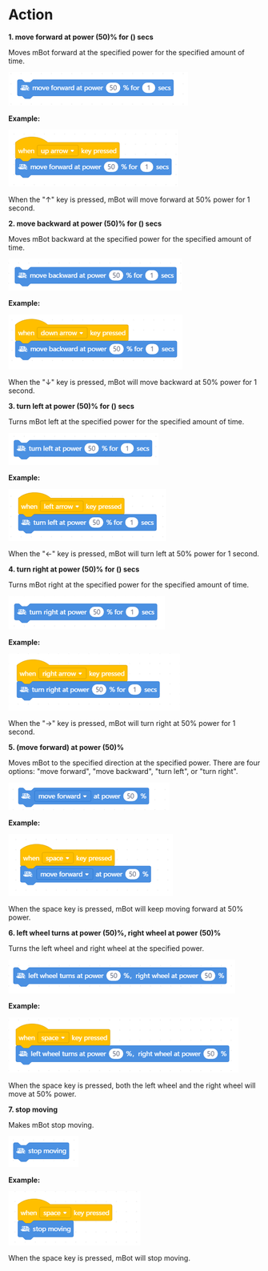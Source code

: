# Action

**1. move forward at power \(50\)% for \(\) secs**

Moves mBot forward at the specified power for the specified amount of time.

![](../../.gitbook/assets/0%20%282%29.png)

**Example:**

![](../../.gitbook/assets/1%20%2815%29.png)

When the "↑" key is pressed, mBot will move forward at 50% power for 1 second.

**2. move backward at power \(50\)% for \(\) secs**

Moves mBot backward at the specified power for the specified amount of time.

![](../../.gitbook/assets/2%20%285%29.png)

**Example:**

![](../../.gitbook/assets/3%20%286%29.png)

When the "↓" key is pressed, mBot will move backward at 50% power for 1 second.

**3. turn left at power \(50\)% for \(\) secs**

Turns mBot left at the specified power for the specified amount of time.

![](../../.gitbook/assets/4%20%2818%29.png)

**Example:**

![](../../.gitbook/assets/5%20%286%29.png)

When the "←" key is pressed, mBot will turn left at 50% power for 1 second.

**4. turn right at power \(50\)% for \(\) secs**

Turns mBot right at the specified power for the specified amount of time.

![](../../.gitbook/assets/6.png)

**Example:**

![](../../.gitbook/assets/7%20%2812%29.png)

When the "→" key is pressed, mBot will turn right at 50% power for 1 second.

**5. \(move forward\) at power \(50\)%**

Moves mBot to the specified direction at the specified power. There are four options: "move forward", "move backward", "turn left", or "turn right".

![](../../.gitbook/assets/8%20%289%29.png)

**Example:**

![](../../.gitbook/assets/9%20%283%29.png)

When the space key is pressed, mBot will keep moving forward at 50% power.

**6. left wheel turns at power \(50\)%, right wheel at power \(50\)%**

Turns the left wheel and right wheel at the specified power.

![](../../.gitbook/assets/10%20%289%29.png)

**Example:**

![](../../.gitbook/assets/11%20%285%29.png)

When the space key is pressed, both the left wheel and the right wheel will move at 50% power.

**7. stop moving**

Makes mBot stop moving.

![](../../.gitbook/assets/12%20%284%29.png)

**Example:**

![](../../.gitbook/assets/13%20%283%29.png)

When the space key is pressed, mBot will stop moving.

